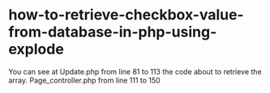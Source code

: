 # how-to-retrieve-checkbox-value-from-database-in-php-using-explode
You can see at Update.php from line 81 to 113 the code about to retrieve the array.
Page_controller.php from line 111 to 150
